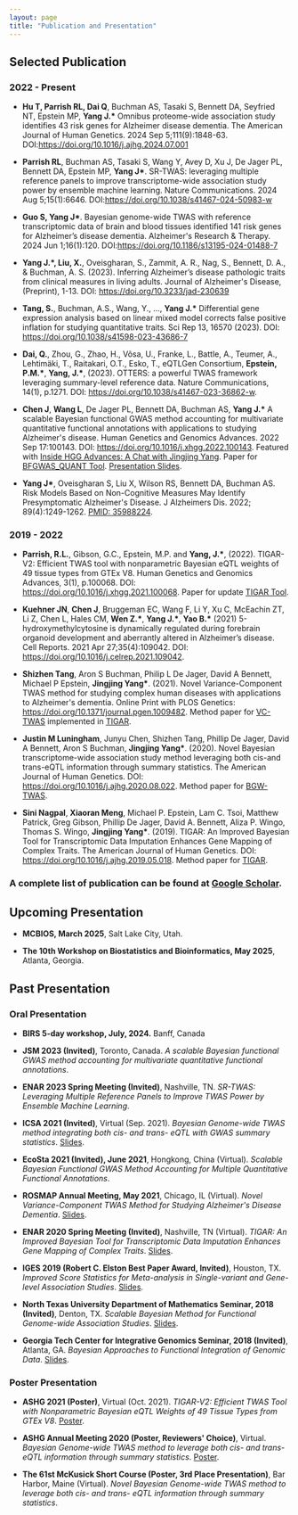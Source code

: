 ```yaml
---
layout: page
title: "Publication and Presentation"
---
```


## Selected Publication

### 2022 - Present

* **Hu T, Parrish RL, Dai Q**, Buchman AS, Tasaki S, Bennett DA, Seyfried NT, Epstein MP, **Yang J.\*** Omnibus proteome-wide association study identifies 43 risk genes for Alzheimer disease dementia. The American Journal of Human Genetics. 2024 Sep 5;111(9):1848-63. DOI:<https://doi.org/10.1016/j.ajhg.2024.07.001>

* **Parrish RL**, Buchman AS, Tasaki S, Wang Y, Avey D, Xu J, De Jager PL, Bennett DA, Epstein MP, **Yang J\***. SR-TWAS: leveraging multiple reference panels to improve transcriptome-wide association study power by ensemble machine learning. Nature Communications. 2024 Aug 5;15(1):6646. DOI:<https://doi.org/10.1038/s41467-024-50983-w>

* **Guo S, Yang J\***. Bayesian genome-wide TWAS with reference transcriptomic data of brain and blood tissues identified 141 risk genes for Alzheimer’s disease dementia. Alzheimer's Research & Therapy. 2024 Jun 1;16(1):120. DOI:<https://doi.org/10.1186/s13195-024-01488-7>

* **Yang J.\*, Liu, X.**, Oveisgharan, S., Zammit, A. R., Nag, S., Bennett, D. A., & Buchman, A. S. (2023). Inferring Alzheimer’s disease pathologic traits from clinical measures in living adults. Journal of Alzheimer's Disease, (Preprint), 1-13. DOI: <https://doi.org/10.3233/jad-230639>

* **Tang, S.**, Buchman, A.S., Wang, Y., ..., **Yang J.\*** Differential gene expression analysis based on linear mixed model corrects false positive inflation for studying quantitative traits. Sci Rep 13, 16570 (2023). DOI: <https://doi.org/10.1038/s41598-023-43686-7>

* **Dai, Q.**, Zhou, G., Zhao, H., Võsa, U., Franke, L., Battle, A., Teumer, A., Lehtimäki, T., Raitakari, O.T., Esko, T., eQTLGen Consortium, **Epstein, P.M.\***, **Yang, J.\***, (2023). OTTERS: a powerful TWAS framework leveraging summary-level reference data. Nature Communications, 14(1), p.1271. DOI: <https://doi.org/10.1038/s41467-023-36862-w>.

* **Chen J**, **Wang L**, De Jager PL, Bennett DA, Buchman AS, **Yang J.\*** A scalable Bayesian functional GWAS method accounting for multivariate quantitative functional annotations with applications to studying Alzheimer's disease. Human Genetics and Genomics Advances. 2022 Sep 17:100143. DOI: <https://doi.org/10.1016/j.xhgg.2022.100143>. Featured with [Inside HGG Advances: A Chat with Jingjing Yang](https://www.ashg.org/hgga/inside-hgg-advances-with-jingjing-yang/). Paper for [BFGWAS_QUANT Tool](https://github.com/yanglab-emory/BFGWAS_QUANT). <a href="../assets/PresentationSlides/BFGWAS_QUANT_2022.pdf"> Presentation Slides</a>. 

* **Yang J\***, Oveisgharan S, Liu X, Wilson RS, Bennett DA, Buchman AS. Risk Models Based on Non-Cognitive Measures May Identify Presymptomatic Alzheimer's Disease. J Alzheimers Dis. 2022; 89(4):1249-1262. [PMID: 35988224](https://pubmed.ncbi.nlm.nih.gov/35988224/). 


### 2019 - 2022

* **Parrish, R.L.**, Gibson, G.C., Epstein, M.P. and **Yang, J.\***, (2022). TIGAR-V2: Efficient TWAS tool with nonparametric Bayesian eQTL weights of 49 tissue types from GTEx V8. Human Genetics and Genomics Advances, 3(1), p.100068. DOI: <https://doi.org/10.1016/j.xhgg.2021.100068>. Paper for update [TIGAR Tool](https://github.com/yanglab-emory/TIGAR).

* **Kuehner JN**, **Chen J**, Bruggeman EC, Wang F, Li Y, Xu C, McEachin ZT, Li Z, Chen L, Hales CM, **Wen Z.\***, **Yang J.\***, **Yao B.\*** (2021) 5-hydroxymethylcytosine is dynamically regulated during forebrain organoid development and aberrantly altered in Alzheimer’s disease. Cell Reports. 2021 Apr 27;35(4):109042. DOI: <https://doi.org/10.1016/j.celrep.2021.109042>. 

* **Shizhen Tang**, Aron S Buchman, Philip L De Jager, David A Bennett, Michael P Epstein, **Jingjing Yang\***. (2021). Novel Variance-Component TWAS method for studying complex human diseases with applications to Alzheimer's dementia. Online Print with PLOS Genetics: <https://doi.org/10.1371/journal.pgen.1009482>. Method paper for [VC-TWAS](https://github.com/yanglab-emory/VC_TWAS) implemented in [TIGAR](https://github.com/yanglab-emory/TIGAR).

* **Justin M Luningham**, Junyu Chen, Shizhen Tang, Phillip De Jager, David A Bennett, Aron S Buchman, **Jingjing Yang\***. (2020). Novel Bayesian transcriptome-wide association study method leveraging both cis-and trans-eQTL information through summary statistics. The American Journal of Human Genetics. DOI: <https://doi.org/10.1016/j.ajhg.2020.08.022>. Method paper for [BGW-TWAS](https://github.com/yanglab-emory/BGW-TWAS).

* **Sini Nagpal**, **Xiaoran Meng**, Michael P. Epstein, Lam C. Tsoi, Matthew Patrick, Greg Gibson, Phillip De Jager, David A. Bennett, Aliza P. Wingo, Thomas S. Wingo, **Jingjing Yang\***. (2019). TIGAR: An Improved Bayesian Tool for Transcriptomic Data Imputation Enhances Gene Mapping of Complex Traits. The American Journal of Human Genetics. DOI: <https://doi.org/10.1016/j.ajhg.2019.05.018>. Method paper for [TIGAR](https://github.com/yanglab-emory/TIGAR).



### A complete list of publication can be found at [Google Scholar](https://scholar.google.com/citations?user=ANXPW-UAAAAJ&hl=en).


## Upcoming Presentation

* **MCBIOS, March 2025**, Salt Lake City, Utah.

* **The 10th Workshop on Biostatistics and Bioinformatics, May 2025**, Atlanta, Georgia.


## Past Presentation

### Oral Presentation
* **BIRS 5-day workshop, July, 2024.** Banff, Canada

* **JSM 2023 (Invited)**, Toronto, Canada. _A scalable Bayesian functional GWAS method accounting for multivariate quantitative functional annotations_.

* **ENAR 2023 Spring Meeting (Invited)**, Nashville, TN. _SR-TWAS: Leveraging Multiple Reference Panels to Improve TWAS Power by Ensemble Machine Learning_.

* **ICSA 2021 (Invited)**, Virtual (Sep. 2021). _Bayesian Genome-wide TWAS method integrating both cis- and trans- eQTL with GWAS summary statistics_. <a href="../assets/PresentationSlides/BGW_TWAS_ICSA_Sep2021.pdf">Slides</a>. 

* **EcoSta 2021 (Invited), June 2021**, Hongkong, China (Virtual). _Scalable Bayesian Functional GWAS Method Accounting for Multiple Quantitative Functional Annotations_.  

* **ROSMAP Annual Meeting, May 2021**, Chicago, IL (Virtual). _Novel Variance-Component TWAS Method for Studying Alzheimer's Disease Dementia_. <a href="../assets/PresentationSlides/ROSMAP_2021.pdf">Slides</a>.
 
* **ENAR 2020 Spring Meeting (Invited)**, Nashville, TN (Virtual). _TIGAR: An Improved Bayesian Tool for
Transcriptomic Data Imputation Enhances Gene Mapping of Complex Traits_.
<a href="../assets/PresentationSlides/ENAR_03_2020.pdf">Slides</a>.

* **IGES 2019 (Robert C. Elston Best Paper Award, Invited)**, Houston, TX. _Improved Score Statistics for Meta-analysis in Single-variant and Gene-level Association Studies_. <a href="../assets/PresentationSlides/Slides_LabMeeting_IGES2019.pdf">Slides</a>.

* **North Texas University Department of Mathematics Seminar, 2018 (Invited)**, Denton, TX. _Scalable Bayesian Method for Functional Genome-wide Association Studies_. <a href="../assets/PresentationSlides/bfGWAS_NTU_2018.pdf">Slides</a>.

* **Georgia Tech Center for Integrative Genomics Seminar, 2018 (Invited)**, Atlanta, GA. _Bayesian Approaches to Functional Integration of Genomic Data_. <a href="../assets/PresentationSlides/GATec_02_14_2018.pdf">Slides</a>.

### Poster Presentation

*  **ASHG 2021 (Poster)**, Virtual (Oct. 2021). _TIGAR-V2: Efficient TWAS Tool with Nonparametric Bayesian eQTL Weights of 49 Tissue Types from GTEx V8_. <a href="../assets/PresentationSlides/TIGAR_V2_ASHG_2021_poster.pdf">Poster</a>.

* **ASHG Annual Meeting 2020 (Poster, Reviewers' Choice)**, Virtual. _Bayesian Genome-wide TWAS method to leverage both cis- and trans- eQTL information through summary statistics_. <a href="../assets/PresentationSlides/ASHG2020-ePoster_JYang.pdf">Poster</a>.

* **The 61st McKusick Short Course (Poster, 3rd Place Presentation)**, Bar Harbor, Maine (Virtual). _Novel Bayesian Genome-wide TWAS method to leverage both cis- and trans- eQTL information through summary statistics_.


